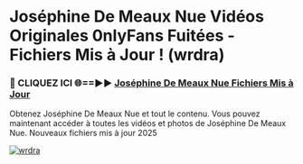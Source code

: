 # Joséphine De Meaux Nue Vidéos Originales 0nlyFans Fuitées - Fichiers Mis à Jour ! (wrdra)

<h3>🔴 CLIQUEZ ICI 🌐==►► <a href="https://tinyurl.com/2pmr4ezf" rel="nofollow">Joséphine De Meaux Nue Fichiers Mis à Jour</a></h3>

Obtenez Joséphine De Meaux Nue et tout le contenu. Vous pouvez maintenant accéder à toutes les vidéos et photos de Joséphine De Meaux Nue. Nouveaux fichiers mis à jour 2025

[![wrdra](https://i.imgur.com/6SNvagu.gif)](https://tinyurl.com/2pmr4ezf)
